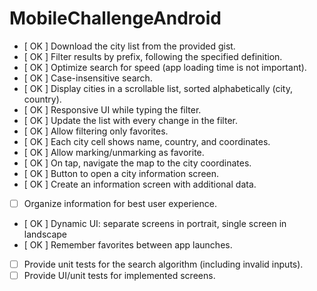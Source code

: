 # MobileChallengeAndroid

- [ OK ] Download the city list from the provided gist.
- [ OK ] Filter results by prefix, following the specified definition.
- [ OK ] Optimize search for speed (app loading time is not important).
- [ OK ] Case-insensitive search.
- [ OK ] Display cities in a scrollable list, sorted alphabetically (city, country).
- [ OK ] Responsive UI while typing the filter.
- [ OK ] Update the list with every change in the filter.
- [ OK ] Allow filtering only favorites.
- [ OK ] Each city cell shows name, country, and coordinates.
- [ OK ] Allow marking/unmarking as favorite.
- [ OK ] On tap, navigate the map to the city coordinates.
- [ OK ] Button to open a city information screen.
- [ OK ] Create an information screen with additional data.
- [ ] Organize information for best user experience.
- [ OK ] Dynamic UI: separate screens in portrait, single screen in landscape
- [ OK ] Remember favorites between app launches.
- [ ] Provide unit tests for the search algorithm (including invalid inputs).
- [ ] Provide UI/unit tests for implemented screens.